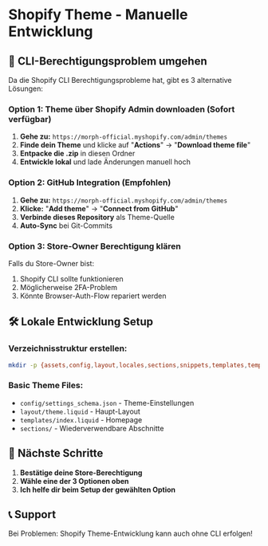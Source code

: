 # Shopify Theme - Manuelle Entwicklung

## 🚨 CLI-Berechtigungsproblem umgehen

Da die Shopify CLI Berechtigungsprobleme hat, gibt es 3 alternative Lösungen:

### **Option 1: Theme über Shopify Admin downloaden (Sofort verfügbar)**

1. **Gehe zu:** `https://morph-official.myshopify.com/admin/themes`
2. **Finde dein Theme** und klicke auf "**Actions**" → "**Download theme file**"
3. **Entpacke die .zip** in diesen Ordner
4. **Entwickle lokal** und lade Änderungen manuell hoch

### **Option 2: GitHub Integration (Empfohlen)**

1. **Gehe zu:** `https://morph-official.myshopify.com/admin/themes`
2. **Klicke:** "**Add theme**" → "**Connect from GitHub**"
3. **Verbinde dieses Repository** als Theme-Quelle
4. **Auto-Sync** bei Git-Commits

### **Option 3: Store-Owner Berechtigung klären**

Falls du Store-Owner bist:
1. Shopify CLI sollte funktionieren
2. Möglicherweise 2FA-Problem
3. Könnte Browser-Auth-Flow repariert werden

## 🛠️ Lokale Entwicklung Setup

### Verzeichnisstruktur erstellen:
```bash
mkdir -p {assets,config,layout,locales,sections,snippets,templates,templates/customers}
```

### Basic Theme Files:
- `config/settings_schema.json` - Theme-Einstellungen
- `layout/theme.liquid` - Haupt-Layout
- `templates/index.liquid` - Homepage
- `sections/` - Wiederverwendbare Abschnitte

## 🚀 Nächste Schritte

1. **Bestätige deine Store-Berechtigung**
2. **Wähle eine der 3 Optionen oben**
3. **Ich helfe dir beim Setup der gewählten Option**

## 📞 Support

Bei Problemen: Shopify Theme-Entwicklung kann auch ohne CLI erfolgen!
